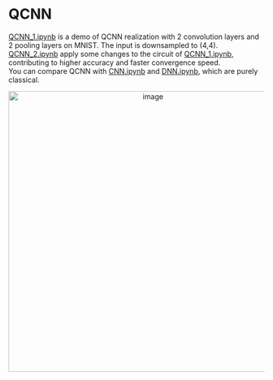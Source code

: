 # QCNN
[QCNN_1.ipynb](.%2FQCNN_1.ipynb) is a demo of QCNN realization with 2 convolution layers and 2 pooling layers on MNIST. The input is downsampled to (4,4).   <br/>
[QCNN_2.ipynb](.%2FQCNN_2.ipynb) apply some changes to the circuit of [QCNN_1.ipynb](.%2FQCNN_1.ipynb), contributing to higher accuracy and faster convergence speed.   <br/>
You can compare QCNN with [CNN.ipynb](.%2FCNN.ipynb) and [DNN.ipynb](.%2FDNN.ipynb), which are purely classical. <br/>
<center>
  <img width="553" alt="image" src="https://user-images.githubusercontent.com/114171061/199900153-a008867e-938b-45e2-9431-9870a16e5c28.png">
</center>
